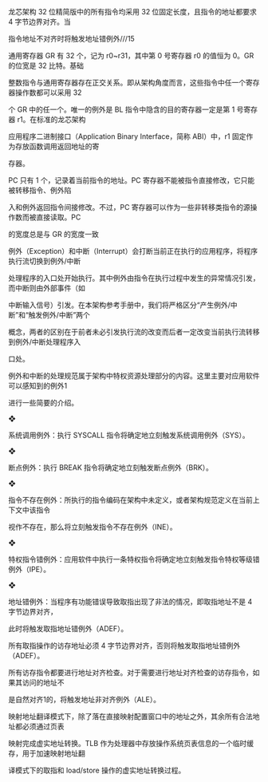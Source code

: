 龙芯架构 32 位精简版中的所有指令均采用 32 位固定长度，且指令的地址都要求 4 字节边界对齐。当

指令地址不对齐时将触发地址错例外///15





通用寄存器 GR 有 32 个，记为 r0~r31，其中第 0 号寄存器 r0 的值恒为 0。GR 的位宽是 32 比特。基础

整数指令与通用寄存器存在正交关系。即从架构角度而言，这些指令中任一个寄存器操作数都可以采用 32

个 GR 中的任一个。唯一的例外是 BL 指令中隐含的目的寄存器一定是第 1 号寄存器 r1。在标准的龙芯架构

应用程序二进制接口（Application Binary Interface，简称 ABI）中，r1 固定作为存放函数调用返回地址的寄

存器。



PC 只有 1 个，记录着当前指令的地址。PC 寄存器不能被指令直接修改，它只能被转移指令、例外陷

入和例外返回指令间接修改。不过，PC 寄存器可以作为一些非转移类指令的源操作数而被直接读取。PC

的宽度总是与 GR 的宽度一致





例外（Exception）和中断（Interrupt）会打断当前正在执行的应用程序，将程序执行流切换到例外/中断

处理程序的入口处开始执行。其中例外由指令在执行过程中发生的异常情况引发，而中断则由外部事件（如

中断输入信号）引发。在本架构参考手册中，我们将严格区分“产生例外/中断”和“触发例外/中断”两个

概念，两者的区别在于前者未必引发执行流的改变而后者一定改变当前执行流转移到例外/中断处理程序入

口处。

例外和中断的处理规范属于架构中特权资源处理部分的内容。这里主要对应用软件可以感知到的例外1 

进行一些简要的介绍。

❖ 

系统调用例外：执行 SYSCALL 指令将确定地立刻触发系统调用例外（SYS）。

❖ 

断点例外：执行 BREAK 指令将确定地立刻触发断点例外（BRK）。

❖ 

指令不存在例外：所执行的指令编码在架构中未定义，或者架构规范定义在当前上下文中该指令

视作不存在，那么将立刻触发指令不存在例外（INE）。

❖ 

特权指令错例外：应用软件中执行一条特权指令将确定地立刻触发指令特权等级错例外（IPE）。

❖ 

地址错例外：当程序有功能错误导致取指出现了非法的情况，即取指地址不是 4 字节边界对齐，

此时将触发取指地址错例外（ADEF）。





所有取指操作的访存地址必须 4 字节边界对齐，否则将触发取指地址错例外（ADEF）。

所有访存指令都要进行地址对齐检查。对于需要进行地址对齐检查的访存指令，如果其访问的地址不

是自然对齐1的，将触发地址非对齐例外（ALE）。





映射地址翻译模式下，除了落在直接映射配置窗口中的地址之外，其余所有合法地址都必须通过页表

映射完成虚实地址转换。TLB 作为处理器中存放操作系统页表信息的一个临时缓存，用于加速映射地址翻

译模式下的取指和 load/store 操作的虚实地址转换过程。
